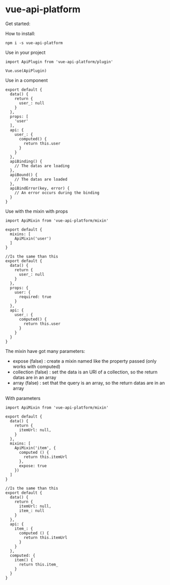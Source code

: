 # vue-api-platform

Get started:

How to install:

```shell
npm i -s vue-api-platform
```

Use in your project 
```vuejs
import ApiPlugin from 'vue-api-platform/plugin'

Vue.use(ApiPlugin)
```

Use in a component
```vuejs
export default {
  data() {
    return {
      user_: null
    }
  },
  props: [
    'user'
  ],
  api: {
    user_: {
      computed() {
        return this.user
      }
    }
  },
  apiBinding() {
    // The datas are loading
  },
  apiBound() {
    // The datas are loaded
  },
  apiBindError(key, error) {
    // An error occurs during the binding
  }
}
```

Use with the mixin with props

```vuejs
import ApiMixin from 'vue-api-platform/mixin'

export default {
  mixins: [
    ApiMixin('user')
  ]
}

//Is the same than this
export default {
  data() {
    return {
      user_: null
    }
  },
  props: {
    user: {
      required: true
    }
  },
  api: {
    user_: {
      computed() {
        return this.user
      }
    }
  }
}
```

The mixin have got many parameters:

- expose (false) : create a mixin named like the property passed (only works with computed)
- collection (false) : set the data is an URI of a collection, so the return datas are in an array
- array (false) : set that the query is an array, so the return datas are in an array

With parameters

```vuejs
import ApiMixin from 'vue-api-platform/mixin'

export default {
  data() {
    return {
      itemUrl: null,
    }
  },
  mixins: [
    ApiMixin('item', {
      computed () {
        return this.itemUrl
      },
      expose: true
    })
  ]
}

//Is the same than this
export default {
  data() {
    return {
      itemUrl: null,
      item_: null
    }
  },
  api: {
    item_: {
      computed () {
        return this.itemUrl
      }
    }
  },
  computed: {
    item() {
      return this.item_
    }  
  }
}
```
